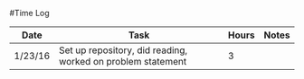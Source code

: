 #Time Log

| Date | Task | Hours | Notes |
|-------|--------|--------|---------|
| 1/23/16 | Set up repository, did reading, worked on problem statement | 3 | |